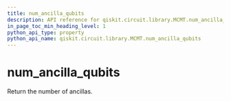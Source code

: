 ```yaml
---
title: num_ancilla_qubits
description: API reference for qiskit.circuit.library.MCMT.num_ancilla_qubits
in_page_toc_min_heading_level: 1
python_api_type: property
python_api_name: qiskit.circuit.library.MCMT.num_ancilla_qubits
---
```


# num\_ancilla\_qubits

Return the number of ancillas.

